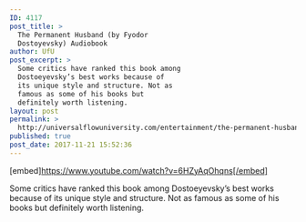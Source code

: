 ```yaml
---
ID: 4117
post_title: >
  The Permanent Husband (by Fyodor
  Dostoyevsky) Audiobook
author: UfU
post_excerpt: >
  Some critics have ranked this book among
  Dostoeyevsky’s best works because of
  its unique style and structure. Not as
  famous as some of his books but
  definitely worth listening.
layout: post
permalink: >
  http://universalflowuniversity.com/entertainment/the-permanent-husband-by-fyodor-dostoyevsky-audiobook/
published: true
post_date: 2017-11-21 15:52:36
---
```

[embed]https://www.youtube.com/watch?v=6HZyAqOhqns[/embed]<br>
<p>Some critics have ranked this book among Dostoeyevsky’s best works because of its unique style and structure. Not as famous as some of his books but definitely worth listening.</p>